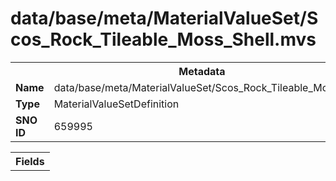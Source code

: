 <h1>data/base/meta/MaterialValueSet/Scos_Rock_Tileable_Moss_Shell.mvs</h1><table><tr><th colspan="100%">Metadata</th></tr><tr><td><b>Name</b></td><td>data/base/meta/MaterialValueSet/Scos_Rock_Tileable_Moss_Shell.mvs</td></tr><tr><td><b>Type</b></td><td>MaterialValueSetDefinition</td></tr><tr><td><b>SNO ID</b></td><td>659995</td></tr></table>

<table><tr><th colspan="100%">Fields</th></tr></table>

